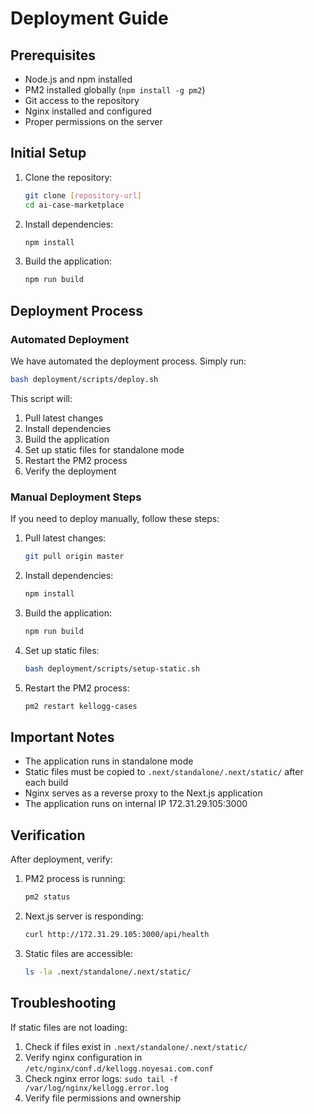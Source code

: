 # Deployment Guide

## Prerequisites

- Node.js and npm installed
- PM2 installed globally (`npm install -g pm2`)
- Git access to the repository
- Nginx installed and configured
- Proper permissions on the server

## Initial Setup

1. Clone the repository:
   ```bash
   git clone [repository-url]
   cd ai-case-marketplace
   ```

2. Install dependencies:
   ```bash
   npm install
   ```

3. Build the application:
   ```bash
   npm run build
   ```

## Deployment Process

### Automated Deployment

We have automated the deployment process. Simply run:

```bash
bash deployment/scripts/deploy.sh
```

This script will:
1. Pull latest changes
2. Install dependencies
3. Build the application
4. Set up static files for standalone mode
5. Restart the PM2 process
6. Verify the deployment

### Manual Deployment Steps

If you need to deploy manually, follow these steps:

1. Pull latest changes:
   ```bash
   git pull origin master
   ```

2. Install dependencies:
   ```bash
   npm install
   ```

3. Build the application:
   ```bash
   npm run build
   ```

4. Set up static files:
   ```bash
   bash deployment/scripts/setup-static.sh
   ```

5. Restart the PM2 process:
   ```bash
   pm2 restart kellogg-cases
   ```

## Important Notes

- The application runs in standalone mode
- Static files must be copied to `.next/standalone/.next/static/` after each build
- Nginx serves as a reverse proxy to the Next.js application
- The application runs on internal IP 172.31.29.105:3000

## Verification

After deployment, verify:

1. PM2 process is running:
   ```bash
   pm2 status
   ```

2. Next.js server is responding:
   ```bash
   curl http://172.31.29.105:3000/api/health
   ```

3. Static files are accessible:
   ```bash
   ls -la .next/standalone/.next/static/
   ```

## Troubleshooting

If static files are not loading:
1. Check if files exist in `.next/standalone/.next/static/`
2. Verify nginx configuration in `/etc/nginx/conf.d/kellogg.noyesai.com.conf`
3. Check nginx error logs: `sudo tail -f /var/log/nginx/kellogg.error.log`
4. Verify file permissions and ownership 
